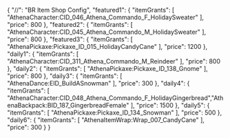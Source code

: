 {
  "//": "BR Item Shop Config",
  "featured1": {
    "itemGrants": [
      "AthenaCharacter:CID_046_Athena_Commando_F_HolidaySweater"
    ],
    "price": 800
  },
  "featured2": {
    "itemGrants": [
      "AthenaCharacter:CID_045_Athena_Commando_M_HolidaySweater"
    ],
    "price": 800
  },
  "featured3": {
    "itemGrants": [
      "AthenaPickaxe:Pickaxe_ID_015_HolidayCandyCane"
    ],
    "price": 1200
  },
  "daily1": {
    "itemGrants": [
      "AthenaCharacter:CID_311_Athena_Commando_M_Reindeer"
    ],
    "price": 800
  },
  "daily2": {
    "itemGrants": [
      "AthenaPickaxe:Pickaxe_ID_138_Gnome"
    ],
    "price": 800
  },
  "daily3": {
    "itemGrants": [
      "AthenaDance:EID_BuildASnowman"
    ],
    "price": 300
  },
  "daily4": {
    "itemGrants": [
      "AthenaCharacter:CID_048_Athena_Commando_F_HolidayGingerbread","AthenaBackpack:BID_187_GingerbreadFemale"
    ],
    "price": 1500
  },
  "daily5": {
    "itemGrants": [
      "AthenaPickaxe:Pickaxe_ID_134_Snowman"
    ],
    "price": 500
  },
  "daily6": {
    "itemGrants": [
      "AthenaItemWrap:Wrap_007_CandyCane"
    ],
    "price": 300
  }
}

